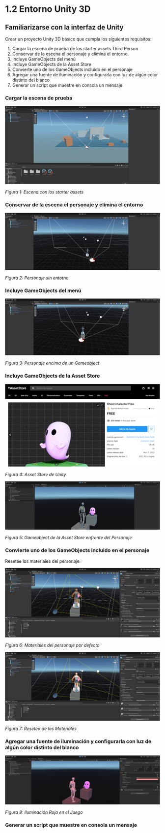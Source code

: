 # 1.2 Entorno Unity 3D

## Familiarizarse con la interfaz de Unity

Crear un proyecto Unity 3D básico que cumpla los siguientes requisitos:

1. Cargar la escena de prueba de los starter assets Third Person 
2. Conservar de la escena el personaje y elimina el entorno.
3. Incluye GameObjects del menú
4. Incluye GameObjects de la Asset Store
5. Convierte uno de los GameObjects incluido en el personaje
6. Agregar una fuente de iluminación y configurarla con luz de algún color distinto del blanco
7. Generar un script que muestre en consola un mensaje

### Cargar la escena de prueba

![alt text](images/Unity_3D-2.png)

*Figura 1: Escena con los starter assets*

### Conservar de la escena el personaje y elimina el entorno

![alt text](images/Unity_3D-3.png)

*Figura 2: Personaje sin entotno*

### Incluye GameObjects del menú

![alt text](images/Unity_3D-4.png)

*Figura 3: Personaje encima de un Gameobject*

### Incluye GameObjects de la Asset Store

![alt text](images/Unity_3D-5.png)

*Figura 4: Asset Store de Unity*

![alt text](images/Unity_3D-6.png)

*Figura 5: Gameobject de la Asset Store enfrente del Personaje*

### Convierte uno de los GameObjects incluido en el personaje

Resetee los materiales del personaje

![alt text](images/Unity_3D-7.png)

*Figura 6: Materiales del personaje por defecto*

![alt text](images/Unity_3D-8.png)

*Figura 7: Reseteo de los Materiales*

### Agregar una fuente de iluminación y configurarla con luz de algún color distinto del blanco

![alt text](images/Unity_3D-9.png)

*Figura 8: Iluminación Roja en el Juego*

### Generar un script que muestre en consola un mensaje
